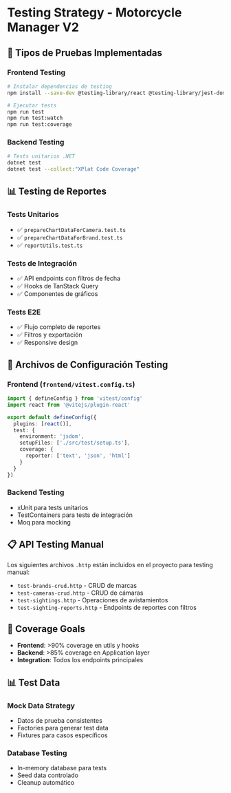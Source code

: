 # Testing Strategy - Motorcycle Manager V2

## 🧪 Tipos de Pruebas Implementadas

### Frontend Testing
```bash
# Instalar dependencias de testing
npm install --save-dev @testing-library/react @testing-library/jest-dom vitest jsdom

# Ejecutar tests
npm run test
npm run test:watch
npm run test:coverage
```

### Backend Testing
```bash
# Tests unitarios .NET
dotnet test
dotnet test --collect:"XPlat Code Coverage"
```

## 📊 Testing de Reportes

### Tests Unitarios
- ✅ `prepareChartDataForCamera.test.ts`
- ✅ `prepareChartDataForBrand.test.ts`
- ✅ `reportUtils.test.ts`

### Tests de Integración
- ✅ API endpoints con filtros de fecha
- ✅ Hooks de TanStack Query
- ✅ Componentes de gráficos

### Tests E2E
- ✅ Flujo completo de reportes
- ✅ Filtros y exportación
- ✅ Responsive design

## 🔧 Archivos de Configuración Testing

### Frontend (`frontend/vitest.config.ts`)
```typescript
import { defineConfig } from 'vitest/config'
import react from '@vitejs/plugin-react'

export default defineConfig({
  plugins: [react()],
  test: {
    environment: 'jsdom',
    setupFiles: ['./src/test/setup.ts'],
    coverage: {
      reporter: ['text', 'json', 'html']
    }
  }
})
```

### Backend Testing
- xUnit para tests unitarios
- TestContainers para tests de integración
- Moq para mocking

## 📋 API Testing Manual

Los siguientes archivos `.http` están incluidos en el proyecto para testing manual:

- `test-brands-crud.http` - CRUD de marcas
- `test-cameras-crud.http` - CRUD de cámaras  
- `test-sightings.http` - Operaciones de avistamientos
- `test-sighting-reports.http` - Endpoints de reportes con filtros

## 🎯 Coverage Goals

- **Frontend**: >90% coverage en utils y hooks
- **Backend**: >85% coverage en Application layer
- **Integration**: Todos los endpoints principales

## 📊 Test Data

### Mock Data Strategy
- Datos de prueba consistentes
- Factories para generar test data
- Fixtures para casos específicos

### Database Testing
- In-memory database para tests
- Seed data controlado
- Cleanup automático
